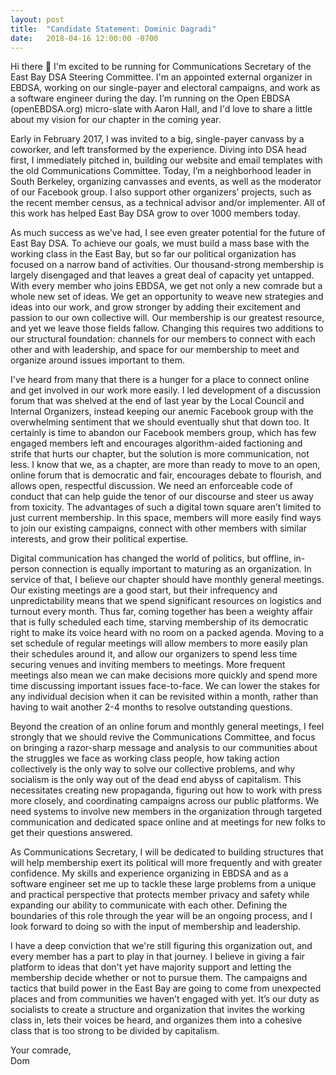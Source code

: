 ```yaml
---
layout: post
title:  "Candidate Statement: Dominic Dagradi"
date:   2018-04-16 12:00:00 -0700
---
```


Hi there 👋 I'm excited to be running for Communications Secretary of the East Bay DSA Steering Committee. I'm an appointed external organizer in EBDSA, working on our single-payer and electoral campaigns, and work as a software engineer during the day. I’m running on the Open EBDSA (openEBDSA.org) micro-slate with Aaron Hall, and I'd love to share a little about my vision for our chapter in the coming year.

Early in February 2017, I was invited to a big, single-payer canvass by a coworker, and left transformed by the experience. Diving into DSA head first, I immediately pitched in, building our website and email templates with the old Communications Committee. Today, I’m a neighborhood leader in South Berkeley, organizing canvasses and events, as well as the moderator of our Facebook group. I also support other organizers’ projects, such as the recent member census, as a technical advisor and/or implementer. All of this work has helped East Bay DSA grow to over 1000 members today.

As much success as we've had, I see even greater potential for the future of East Bay DSA. To achieve our goals, we must build a mass base with the working class in the East Bay, but so far our political organization has focused on a narrow band of activities. Our thousand-strong membership is largely disengaged and that leaves a great deal of capacity yet untapped. With every member who joins EBDSA, we get not only a new comrade but a whole new set of ideas. We get an opportunity to weave new strategies and ideas into our work, and grow stronger by adding their excitement and passion to our own collective will. Our membership is our greatest resource, and yet we leave those fields fallow. Changing this requires two additions to our structural foundation: channels for our members to connect with each other and with leadership, and space for our membership to meet and organize around issues important to them.

I've heard from many that there is a hunger for a place to connect online and get involved in our work more easily. I led development of a discussion forum that was shelved at the end of last year by the Local Council and Internal Organizers, instead keeping our anemic Facebook group with the overwhelming sentiment that we should eventually shut that down too. It certainly is time to abandon our Facebook members group, which has few engaged members left and encourages algorithm-aided factioning and strife that hurts our chapter, but the solution is more communication, not less. I know that we, as a chapter, are more than ready to move to an open, online forum that is democratic and fair, encourages debate to flourish, and allows open, respectful discussion. We need an enforceable code of conduct that can help guide the tenor of our discourse and steer us away from toxicity. The advantages of such a digital town square aren’t limited to just current membership. In this space, members will more easily find ways to join our existing campaigns, connect with other members with similar interests, and grow their political expertise.

Digital communication has changed the world of politics, but offline, in-person connection is equally important to maturing as an organization. In service of that, I believe our chapter should have monthly general meetings. Our existing meetings are a good start, but their infrequency and unpredictability means that we spend significant resources on logistics and turnout every month. Thus far, coming together has been a weighty affair that is fully scheduled each time, starving membership of its democratic right to make its voice heard with no room on a packed agenda. Moving to a set schedule of regular meetings will allow members to more easily plan their schedules around it, and allow our organizers to spend less time securing venues and inviting members to meetings. More frequent meetings also mean we can make decisions more quickly and spend more time discussing important issues face-to-face. We can lower the stakes for any individual decision when it can be revisited within a month, rather than having to wait another 2-4 months to resolve outstanding questions.

Beyond the creation of an online forum and monthly general meetings, I feel strongly that we should revive the Communications Committee, and focus on bringing a razor-sharp message and analysis to our communities about the struggles we face as working class people, how taking action collectively is the only way to solve our collective problems, and why socialism is the only way out of the dead end abyss of capitalism. This necessitates creating new propaganda, figuring out how to work with press more closely, and coordinating campaigns across our public platforms. We need systems to involve new members in the organization through targeted communication and dedicated space online and at meetings for new folks to get their questions answered.

As Communications Secretary, I will be dedicated to building structures that will help membership exert its political will more frequently and with greater confidence. My skills and experience organizing in EBDSA and as a software engineer set me up to tackle these large problems from a unique and practical perspective that protects member privacy and safety while expanding our ability to communicate with each other. Defining the boundaries of this role through the year will be an ongoing process, and I look forward to doing so with the input of membership and leadership.

I have a deep conviction that we're still figuring this organization out, and every member has a part to play in that journey. I believe in giving a fair platform to ideas that don't yet have majority support and letting the membership decide whether or not to pursue them. The campaigns and tactics that build power in the East Bay are going to come from unexpected places and from communities we haven’t engaged with yet. It’s our duty as socialists to create a structure and organization that invites the working class in, lets their voices be heard, and organizes them into a cohesive class that is too strong to be divided by capitalism.

Your comrade,<br>
Dom
